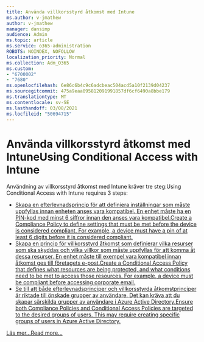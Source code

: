 ```yaml
---
title: Använda villkorsstyrd åtkomst med Intune
ms.author: v-jmathew
author: v-jmathew
manager: dansimp
audience: Admin
ms.topic: article
ms.service: o365-administration
ROBOTS: NOINDEX, NOFOLLOW
localization_priority: Normal
ms.collection: Adm_O365
ms.custom:
- "6700002"
- "7680"
ms.openlocfilehash: 6e86c6b4c9c6adcbeac504acd5a10f2139d04237
ms.sourcegitcommit: 475a9eaa095812091991857df6cf6490a8bbe179
ms.translationtype: MT
ms.contentlocale: sv-SE
ms.lasthandoff: 03/08/2021
ms.locfileid: "50694715"
---
```

# <a name="using-conditional-access-with-intune"></a><span data-ttu-id="b70a2-102">Använda villkorsstyrd åtkomst med Intune</span><span class="sxs-lookup"><span data-stu-id="b70a2-102">Using Conditional Access with Intune</span></span>

<span data-ttu-id="b70a2-103">Användning av villkorsstyrd åtkomst med Intune kräver tre steg:</span><span class="sxs-lookup"><span data-stu-id="b70a2-103">Using Conditional Access with Intune requires 3 steps:</span></span>

- [<span data-ttu-id="b70a2-104">Skapa en efterlevnadsprincip för att definiera inställningar som måste uppfyllas innan enheten anses vara kompatibel. En enhet måste ha en PIN-kod med minst 6 siffror innan den anses vara kompatibel.</span><span class="sxs-lookup"><span data-stu-id="b70a2-104">Create a Compliance Policy to define settings that must be met before the device is considered compliant. For example, a device must have a pin of at least 6 digits before it is considered compliant.</span></span>](https://docs.microsoft.com/mem/intune/protect/create-compliance-policy)
- [<span data-ttu-id="b70a2-105">Skapa en princip för villkorsstyrd åtkomst som definierar vilka resurser som ska skyddas och vilka villkor som måste uppfyllas för att komma åt dessa resurser. En enhet måste till exempel vara kompatibel innan åtkomst ges till företagets e-post.</span><span class="sxs-lookup"><span data-stu-id="b70a2-105">Create a Conditional Access Policy that defines what resources are being protected, and what conditions need to be met to access those resources. For example, a device must be compliant before accessing corporate email.</span></span>](https://docs.microsoft.com/mem/intune/protect/tutorial-protect-email-on-unmanaged-devices#create-conditional-access-policies)
- [<span data-ttu-id="b70a2-106">Se till att både efterlevnadsprinciper och villkorsstyrda åtkomstprinciper är riktade till önskade grupper av användare. Det kan kräva att du skapar särskilda grupper av användare i Azure Active Directory.</span><span class="sxs-lookup"><span data-stu-id="b70a2-106">Ensure both Compliance Policies and Conditional Access Policies are targeted to the desired groups of users. This may require creating specific groups of users in Azure Active Directory.</span></span>](https://docs.microsoft.com/troubleshoot/mem/intune/troubleshoot-conditional-access)

[<span data-ttu-id="b70a2-107">Läs mer...</span><span class="sxs-lookup"><span data-stu-id="b70a2-107">Read more...</span></span>](https://docs.microsoft.com/mem/intune/protect/device-compliance-get-started)
